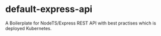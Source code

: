 # default-express-api
A Boilerplate for NodeTS/Express REST API with best practises which is deployed Kubernetes.
